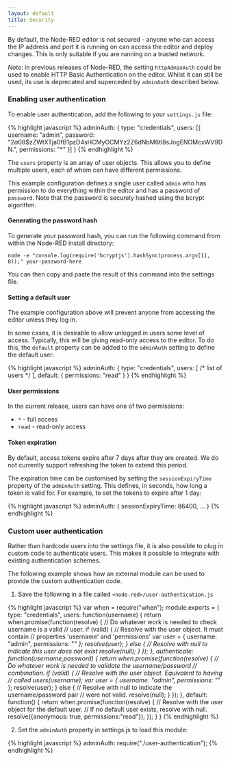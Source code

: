```yaml
---
layout: default
title: Security
---
```


By default, the Node-RED editor is not secured - anyone who can access the IP address
and port it is running on can access the editor and deploy changes. This is only
suitable if you are running on a trusted network.

<div class="doc-callout">
<em>Note</em>: in previous releases of Node-RED, the setting <code>httpAdminAuth</code> could be
used to enable HTTP Basic Authentication on the editor. Whilst it can still be
used, its use is deprecated and superceded by <code>adminAuth</code> described below.
</div>

### Enabling user authentication

To enable user authentication, add the following to your `settings.js` file:

{% highlight javascript %}
adminAuth: {
    type: "credentials",
    users: [{
        username: "admin",
        password: "$2a$08$zZWtXTja0fB1pzD4sHCMyOCMYz2Z6dNbM6tl8sJogENOMcxWV9DN.",
        permissions: "*"
    }]
}
{% endhighlight %}

The `users` property is an array of user objects. This allows you to define
multiple users, each of whom can have different permissions.
    
This example configuration defines a single user called `admin` who has permission
to do everything within the editor and has a password of `password`. Note that
the password is securely hashed using the bcrypt algorithm.

#### Generating the password hash

To generate your password hash, you can run the following command from within the
Node-RED install directory:

    node -e "console.log(require('bcryptjs').hashSync(process.argv[1], 8));" your-password-here

You can then copy and paste the result of this command into the settings file.

#### Setting a default user

The example configuration above will prevent anyone from accessing the editor
unless they log in.

In some cases, it is desirable to allow unlogged in users some level of access.
Typically, this will be giving read-only access to the editor. To do this,
the `default` property can be added to the `adminAuth` setting to define
the default user:

{% highlight javascript %}
adminAuth: {
    type: "credentials",
    users: [ /* list of users */ ],
    default: {
        permissions: "read"
    }
}
{% endhighlight %}

#### User permissions

In the current release, users can have one of two permissions:

 - `*` - full access
 - `read` - read-only access

#### Token expiration

By default, access tokens expire after 7 days after they are created. We do not
currently support refreshing the token to extend this period.

The expiration time can be customised by setting the `sessionExpiryTime` property
of the `adminAuth` setting. This defines, in seconds, how long a token is valid
for. For example, to set the tokens to expire after 1 day:

{% highlight javascript %}
adminAuth: {
    sessionExpiryTime: 86400,
    ...
}
{% endhighlight %}

### Custom user authentication

Rather than hardcode users into the settings file, it is also possible to plug in
custom code to authenticate users. This makes it possible to integrate with
existing authentication schemes.

The following example shows how an external module can be used to provide the
custom authentication code.

1. Save the following in a file called `<node-red>/user-authentication.js`

{% highlight javascript %}
var when = require("when");
module.exports = {
   type: "credentials",
   users: function(username) {
       return when.promise(function(resolve) {
           // Do whatever work is needed to check username is a valid
           // user.
           if (valid) {
               // Resolve with the user object. It must contain
               // properties 'username' and 'permissions'
               var user = { username: "admin", permissions: "*" };
               resolve(user);
           } else {
               // Resolve with null to indicate this user does not exist
               resolve(null);
           }
       });
   },
   authenticate: function(username,password) {
       return when.promise(function(resolve) {
           // Do whatever work is needed to validate the username/password
           // combination.
           if (valid) {
               // Resolve with the user object. Equivalent to having
               // called users(username);
               var user = { username: "admin", permissions: "*" };
               resolve(user);
           } else {
               // Resolve with null to indicate the username/password pair
               // were not valid.
               resolve(null);
           }
       });
   },
   default: function() {
       return when.promise(function(resolve) {
           // Resolve with the user object for the default user.
           // If no default user exists, resolve with null.
           resolve({anonymous: true, permissions:"read"});
       });
   }
}
{% endhighlight %}

2. Set the `adminAuth` property in settings.js to load this module:

{% highlight javascript %}
adminAuth: require("./user-authentication");
{% endhighlight %}


